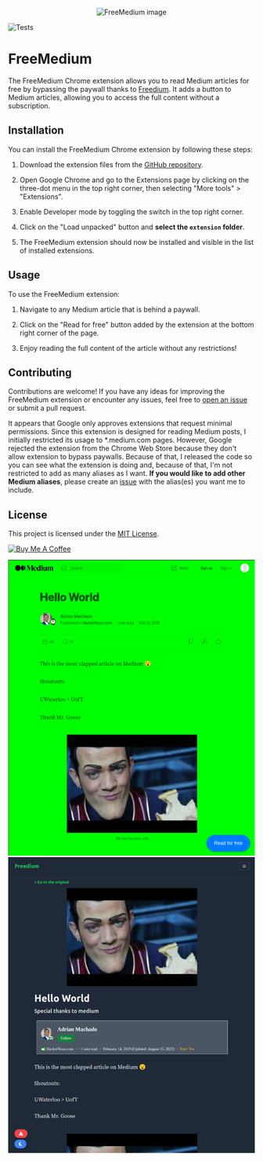 

<p align="center">
  <img src="https://github.com/fferrin/free-medium/blob/master/extension/images/icon-128.png?raw=true" alt="FreeMedium image"/>
</p>


![Tests](https://github.com/fferrin/free-medium/actions/workflows/tests.yaml/badge.svg)

# FreeMedium

The FreeMedium Chrome extension allows you to read Medium articles for free by bypassing the paywall thanks to [Freedium](https://github.com/Freedium-cfd). It adds a button to Medium articles, allowing you to access the full content without a subscription.

## Installation

You can install the FreeMedium Chrome extension by following these steps:

1. Download the extension files from the [GitHub repository](https://github.com/fferrin/free-medium).

2. Open Google Chrome and go to the Extensions page by clicking on the three-dot menu in the top right corner, then selecting "More tools" > "Extensions".

3. Enable Developer mode by toggling the switch in the top right corner.

4. Click on the "Load unpacked" button and **select the `extension` folder**.

5. The FreeMedium extension should now be installed and visible in the list of installed extensions.

## Usage

To use the FreeMedium extension:

1. Navigate to any Medium article that is behind a paywall.

2. Click on the "Read for free" button added by the extension at the bottom right corner of the page.

3. Enjoy reading the full content of the article without any restrictions!

## Contributing

Contributions are welcome! If you have any ideas for improving the FreeMedium extension or encounter any issues, feel free to [open an issue](https://github.com/fferrin/free-medium/issues) or submit a pull request.

It appears that Google only approves extensions that request minimal permissions. Since this extension is designed for reading Medium posts, I initially restricted its usage to *.medium.com pages. However, Google rejected the extension from the Chrome Web Store because they don't allow extension to bypass paywalls. Because of that, I released the code so you can see what the extension is doing and, because of that, I'm not restricted to add as many aliases as I want. **If you would like to add other Medium aliases**, please create an [issue](https://github.com/fferrin/free-medium/issues) with the alias(es) you want me to include.

## License

This project is licensed under the [MIT License](https://github.com/git/git-scm.com/blob/main/MIT-LICENSE.txt).

<a href="https://www.buymeacoffee.com/fferrin" target="_blank"><img src="https://cdn.buymeacoffee.com/buttons/default-orange.png" alt="Buy Me A Coffee" height="41" width="174"></a>

![](./screenshots/01-medium.png)
![](./screenshots/02-freedium.png)

